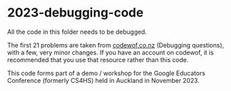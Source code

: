 # 2023-debugging-code
All the code in this folder needs to be debugged.

The first 21 problems are taken from [codewof.co.nz](https://codewof.co.nz/) (Debugging questions), with a few, very minor changes.  If you have an account on codewof, it is recommended that you use that resource rather than this code.

This code forms part of a demo / workshop for the Google Educators Conference (formerly CS4HS) held in Auckland in November 2023.
